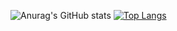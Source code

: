 ![Anurag's GitHub stats](https://github-readme-stats.vercel.app/api?username=AdrianCzarnowski&theme=tokyonight&show_icons=true)
[![Top Langs](https://github-readme-stats.vercel.app/api/top-langs/?username=AdrianCzarnowski&theme=tokyonight&layout=compact)](https://github.com/anuraghazra/github-readme-stats)
